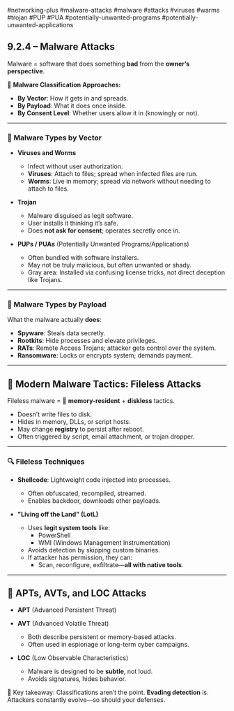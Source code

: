 #networking-plus #malware-attacks #malware #attacks #viruses #warms #trojan #PUP #PUA #potentially-unwanted-programs #potentially-unwanted-applications

## 9.2.4 – Malware Attacks

Malware = software that does something **bad** from the **owner’s perspective**.

🧱 **Malware Classification Approaches:**
- **By Vector**: How it gets in and spreads.
- **By Payload**: What it does once inside.
- **By Consent Level**: Whether users allow it in (knowingly or not).

---

### 🧱 Malware Types by Vector

- **Viruses and Worms**
  - Infect without user authorization.
  - **Viruses**: Attach to files; spread when infected files are run.
  - **Worms**: Live in memory; spread via network without needing to attach to files.

- **Trojan**
  - Malware disguised as legit software.
  - User installs it thinking it’s safe.
  - Does **not ask for consent**; operates secretly once in.

- **PUPs / PUAs** (Potentially Unwanted Programs/Applications)
  - Often bundled with software installers.
  - May not be truly malicious, but often unwanted or shady.
  - Gray area: Installed via confusing license tricks, not direct deception like Trojans.

---

### 🧱 Malware Types by Payload

What the malware actually **does**:

- **Spyware**: Steals data secretly.
- **Rootkits**: Hide processes and elevate privileges.
- **RATs**: Remote Access Trojans; attacker gets control over the system.
- **Ransomware**: Locks or encrypts system; demands payment.

---

## 🧠 Modern Malware Tactics: Fileless Attacks

Fileless malware = 🧱 **memory-resident** + **diskless** tactics.

- Doesn’t write files to disk.
- Hides in memory, DLLs, or script hosts.
- May change **registry** to persist after reboot.
- Often triggered by script, email attachment, or trojan dropper.

---

### 🔍 Fileless Techniques

- **Shellcode**: Lightweight code injected into processes.
  - Often obfuscated, recompiled, streamed.
  - Enables backdoor, downloads other payloads.

- **"Living off the Land" (LotL)**
  - Uses **legit system tools** like:
    - PowerShell
    - WMI (Windows Management Instrumentation)
  - Avoids detection by skipping custom binaries.
  - If attacker has permission, they can:
    - Scan, reconfigure, exfiltrate—**all with native tools**.

---

## 🧠 APTs, AVTs, and LOC Attacks

- **APT** (Advanced Persistent Threat)
- **AVT** (Advanced Volatile Threat)
  - Both describe persistent or memory-based attacks.
  - Often used in espionage or long-term cyber campaigns.

- **LOC** (Low Observable Characteristics)
  - Malware is designed to be **subtle**, not loud.
  - Avoids signatures, hides behavior.

🧠 Key takeaway: Classifications aren’t the point. **Evading detection** is. Attackers constantly evolve—so should your defenses.

